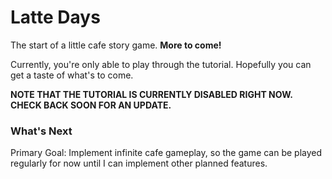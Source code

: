 # Latte Days
The start of a little cafe story game. **More to come!**

Currently, you're only able to play through the tutorial. Hopefully you can get a taste of what's to come.

**NOTE THAT THE TUTORIAL IS CURRENTLY DISABLED RIGHT NOW. CHECK BACK SOON FOR AN UPDATE.**

### What's Next
Primary Goal: Implement infinite cafe gameplay, so the game can be played regularly for now until I can implement other planned features.
